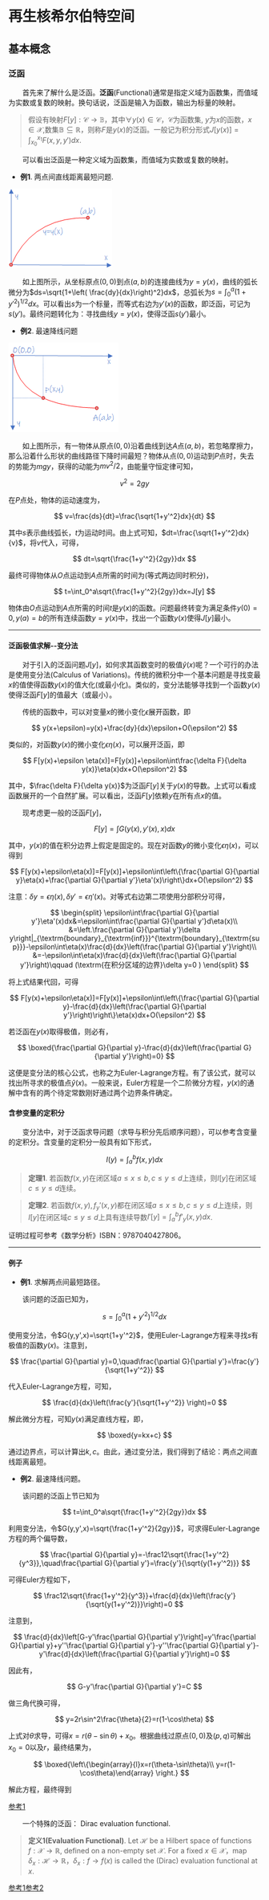 # 再生核希尔伯特空间



## 基本概念


### 泛函

&emsp;&emsp;首先来了解什么是泛函。**泛函**(Functional)通常是指定义域为函数集，而值域为实数或复数的映射。换句话说，泛函是输入为函数，输出为标量的映射。

>假设有映射$F[y]: \mathcal{C}\rightarrow \mathbb{B}$，其中$\forall y(x)\in \mathcal{C}$，$\mathcal{C}$为函数集, $y$为$x$的函数，$x\in\mathcal{X}$,数集$\mathbb{B}\subseteq \mathbb{R}$，则称$F$是$y(x)$的泛函。一般记为积分形式$J[y(x)]=\int_{x_0}^{x_1}F(x,y,y')dx$.

&emsp;&emsp;可以看出泛函是一种定义域为函数集，而值域为实数或复数的映射。

- **例1**. 两点间直线距离最短问题.

![两点间直线距离最短](../img/functional1.png)

&emsp;&emsp;如上图所示，从坐标原点$(0,0)$到点$(a,b)$的连接曲线为$y=y(x)$，曲线的弧长微分为$ds=\sqrt{1+\left( \frac{dy}{dx}\right)^2}dx$，总弧长为$s=\int_0^a (1+y'^2)^{1/2}dx$。可以看出$s$为一个标量，而等式右边为$y'(x)$的函数，即泛函，可记为$s(y')$。最终问题转化为：寻找曲线$y=y(x)$，使得泛函$s(y')$最小。

- **例2**. 最速降线问题

![最速降线问题](../img/functional2.png)

&emsp;&emsp;如上图所示，有一物体从原点$(0,0)$沿着曲线到达$A$点$(a,b)$，若忽略摩擦力，那么沿着什么形状的曲线路径下降时间最短？物体从点$(0,0)$运动到$P$点时，失去的势能为$mgy$，获得的动能为$mv^2/2$，由能量守恒定律可知，

$$
v^2=2gy
$$

在$P$点处，物体的运动速度为，

$$
v=\frac{ds}{dt}=\frac{\sqrt{1+y'^2}dx}{dt}
$$

其中$s$表示曲线弧长，$t$为运动时间。由上式可知，$dt=\frac{\sqrt{1+y'^2}dx}{v}$，将$v$代入，可得，

$$
dt=\sqrt{\frac{1+y'^2}{2gy}}dx
$$

最终可得物体从$O$点运动到$A$点所需的时间为(等式两边同时积分)，

$$
t=\int_0^a\sqrt{\frac{1+y'^2}{2gy}}dx=J[y]
$$

物体由$O$点运动到$A$点所需的时间$t$是$y(x)$的函数。问题最终转变为满足条件$y(0)=0,y(a)=b$的所有连续函数$y=y(x)$中，找出一个函数$y(x)$使得$J[y]$最小。

---

#### 泛函极值求解--变分法

&emsp;&emsp;对于引入的泛函问题$J[y]$，如何求其函数变时的极值$\hat{y}(x)$呢？一个可行的办法是使用变分法(Calculus of Variations)。传统的微积分中一个基本问题是寻找变最$x$的值使得函数$y(x)$的值大化(或最小化)。类似的，变分法能够寻找到一个函数$y(x)$使得泛函$F[y]$的值最大（或最小）。

&emsp;&emsp;传统的函数中，可以对变量$x$的微小变化$\epsilon$展开函数，即

$$
y(x+\epsilon)=y(x)+\frac{dy}{dx}\epsilon+O(\epsilon^2)
$$

类似的，对函数$y(x)$的微小变化$\epsilon \eta(x)$，可以展开泛函，即

$$
F[y(x)+\epsilon \eta(x)]=F[y(x)]+\epsilon\int\frac{\delta F}{\delta y(x)}\eta(x)dx+O(\epsilon^2)
$$

其中，$\frac{\delta F}{\delta y(x)}$为泛函$F[y]$关于$y(x)$的导数。上式可以看成函数展开的一个自然扩展。可以看出，泛函$F[y]$依赖$y$在所有点$x$的值。

&emsp;&emsp;现考虑更一般的泛函$F[y]$，

$$
F[y]=\int G(y(x),y'(x),x)dx
$$

其中，$y(x)$的值在积分边界上假定是固定的。现在对函数$y$的微小变化$\epsilon \eta(x)$，可以得到

$$
F[y(x)+\epsilon\eta(x)]=F[y(x)]+\epsilon\int\left\{\frac{\partial G}{\partial y}\eta(x)+\frac{\partial G}{\partial y'}\eta'(x)\right\}dx+O(\epsilon^2)
$$

注意：$\delta y=\epsilon \eta(x), \delta y'=\epsilon \eta'(x)$。对等式右边第二项使用分部积分可得，

$$
\begin{split}
\epsilon\int\frac{\partial G}{\partial y'}\eta'(x)dx&=\epsilon\int\frac{\partial G}{\partial y'}d\eta(x)\\
&=\left.\frac{\partial G}{\partial y'}\delta y\right|_{\textrm{boundary}_{\textrm{inf}}}^{\textrm{boundary}_{\textrm{sup}}}-\epsilon\int\eta(x)\frac{d}{dx}\left(\frac{\partial G}{\partial y'}\right)\\
&=-\epsilon\int\eta(x)\frac{d}{dx}\left(\frac{\partial G}{\partial y'}\right)\qquad (\textrm{在积分区域的边界}\delta y=0 )
\end{split}
$$

将上式结果代回，可得

$$
F[y(x)+\epsilon\eta(x)]=F[y(x)]+\epsilon\int\left\{\frac{\partial G}{\partial y}-\frac{d}{dx}\left(\frac{\partial G}{\partial y'}\right)\right\}\eta(x)dx+O(\epsilon^2)
$$

若泛函在$y(x)$取得极值，则必有，

$$
\boxed{\frac{\partial G}{\partial y}-\frac{d}{dx}\left(\frac{\partial G}{\partial y'}\right)=0}
$$

这便是变分法的核心公式，也称之为Euler-Lagrange方程。有了该公式，就可以找出所寻求的极值点$\hat{y}(x)$。一般来说，Euler方程是一个二阶微分方程，$y(x)$的通解中含有的两个待定常数刚好通过两个边界条件确定。



#### 含参变量的定积分

&emsp;&emsp;变分法中，对于泛函求导问题（求导与积分先后顺序问题），可以参考含变量的定积分。含变量的定积分一般具有如下形式，

$$
I(y)=\int_a^b f(x,y)dx
$$

>**定理1**. 若函数$f(x,y)$在闭区域$a\le x\le b,c\le y\le d$上连续，则$I[y]$在闭区域$c\le y\le d$连续。

>**定理2**.  若函数$f(x,y),f_y'(x,y)$都在闭区域$a\le x\le b,c\le y\le d$上连续，则$I[y]$在闭区域$c\le y\le d$上具有连续导数$I'[y]=\int_a^b f'_y(x,y)dx$.

证明过程可参考《数学分析》ISBN：9787040427806。

---



#### 例子

- **例1**. 求解两点间最短路径。

&emsp;&emsp;该问题的泛函已知为，

$$
s=\int_0^a (1+y'^2)^{1/2}dx
$$

使用变分法，令$G(y,y',x)=\sqrt{1+y'^2}$，使用Euler-Lagrange方程来寻找$s$有极值的函数$y(x)$。注意到，

$$
\frac{\partial G}{\partial y}=0,\quad\frac{\partial G}{\partial y'}=\frac{y'}{\sqrt{1+y'^2}}
$$

代入Euler-Lagrange方程，可知，

$$
\frac{d}{dx}\left(\frac{y'}{\sqrt{1+y'^2}} \right)=0
$$

解此微分方程，可知$y(x)$满足直线方程，即，

$$
\boxed{y=kx+c}
$$

通过边界点，可以计算出$k,c$。由此，通过变分法，我们得到了结论：两点之间直线距离最短。

- **例2**. 最速降线问题。

&emsp;&emsp;该问题的泛函上节已知为

$$
t=\int_0^a\sqrt{\frac{1+y'^2}{2gy}}dx
$$

利用变分法，令$G(y,y',x)=\sqrt{\frac{1+y'^2}{2gy}}$，可求得Euler-Lagrange方程的两个偏导数，

$$
\frac{\partial G}{\partial y}=-\frac12\sqrt{\frac{1+y'^2}{y^3}},\quad\frac{\partial G}{\partial y'}=\frac{y'}{\sqrt{y(1+y'^2)}}
$$

可得Euler方程如下，

$$
\frac12\sqrt{\frac{1+y'^2}{y^3}}+\frac{d}{dx}\left(\frac{y'}{\sqrt{y(1+y'^2)}}\right)=0
$$

注意到，

$$
\frac{d}{dx}\left[G-y'\frac{\partial G}{\partial y'}\right]=y'\frac{\partial G}{\partial y}+y''\frac{\partial G}{\partial y'}-y''\frac{\partial G}{\partial y'}-y'\frac{d}{dx}\left(\frac{\partial G}{\partial y'}\right)=0
$$

因此有，

$$
G-y'\frac{\partial G}{\partial y'}=C
$$

做三角代换可得，

$$
y=2r\sin^2\frac{\theta}{2}=r(1-\cos\theta)
$$

上式对$\theta$求导，可得$x=r(\theta-\sin\theta)+x_0$。根据曲线过原点$(0,0)$及$(p,q)$可解出$x_0=0$以及$r$，最终结果为，

$$
\boxed{\left\{\begin{array}{l}x=r(\theta-\sin\theta)\\ y=r(1-\cos\theta)\end{array} \right.}
$$


解此方程，最终得到

[参考1](https://zhuanlan.zhihu.com/p/139018146)




&emsp;&emsp;一个特殊的泛函： Dirac evaluation functional.

> **定义1(Evaluation Functional)**. Let $\mathcal{H}$ be a Hilbert space of functions $f:\mathcal{X}\rightarrow \mathbb{R}$, defined on a non-empty set $\mathcal{X}$. For a fixed $x\in\mathcal{X}$，map $\delta_x :\mathcal{H}\rightarrow\mathbb{R}$，$\delta_x :f\rightarrow  f(x)$ is called the (Dirac) evaluation functional at $x$.

[参考1](http://songcy.net/posts/story-of-basis-and-kernel-part-2/)[参考2](https://www.cnblogs.com/zhangcn/p/13289236.html)